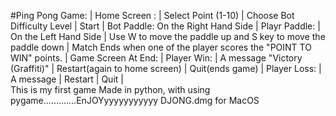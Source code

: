 #Ping Pong Game:
|              Home Screen :
|                            Select Point (1-10)
|                           Choose Bot Difficulty Level
|                            Start
|                Bot Paddle: On the Right Hand Side
|                Playr Paddle: 
|                            On the Left Hand Side
|                            Use W to move the paddle up and S key to move the paddle down
|                Match Ends when one of the player scores the "POINT TO WIN" points.
|                Game Screen At End:
|                                  Player Win:
|                                            A message "Victory (Graffiti)"
|                                            Restart(again to home screen)
|                                            Quit(ends game)
|                                  Player Loss:
|                                            A message
|                                            Restart
|                                            Quit
|                                            
This is my first game Made in python, with using pygame.............EnJOYyyyyyyyyyyy DJONG.dmg for MacOS 

